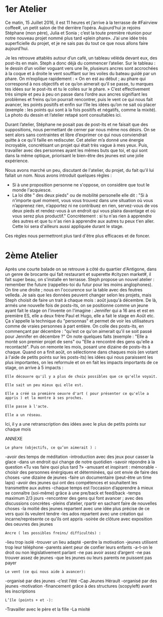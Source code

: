 # 1er Atelier 


Ce matin, 15 Juillet 2016, il est 11 heures et j’arrive à la terrasse de #Fairview coffee#, un petit salon de thé derrière l’opéra.
Aujourd’hui je rejoins Stéphane (mon père), Julia et Sonia ; c’est la toute première réunion pour notre nouveau projet nommé plus tard «plein phare». 
J’ai une idée très superficielle du projet, et je ne sais pas du tout ce que nous allons faire aujourd’hui.  

Je les retrouve attablés autour d’un café, un tableau véléda devant eux, des post-its en main. Steph a donc déjà du commencer l’atelier.
Sur le tableau : le dessin d’un voilier voguant vers une île, plusieurs ancres sont accrochées à la coque et à droite le vent soufflant sur les voiles du bateau guidé par un phare.
On m’explique rapidement : « On en est au début ; au phare qui correspond à nos objectifs et ce qu’on aimerait qu’il se passe, tu marques tes idées sur le post-its et tu le colles sur le phare. » 
C’est effectivement très simple et peu à peu on passe dans l’ordre aux ancres signifiant les problèmes et freins  qu’on pourrait rencontrer, puis le vent ce qui nous fait avancer, les points positifs et enfin sur l’île les idées qu’on ne sait où placer (exemple : les points qui sont à la fois positifs et négatifs, comme la mixité). 
La photo du dessin et l’atelier retapé sont consultables ici.

Durant l’atelier, Stéphane ne posait pas de post-its et ne faisait que des suppositions, nous permettant de cerner par nous même nos désirs. On se sent alors sans contraintes et libre d’exprimer ce qui nous conviendrait quitte à ce qu’il faille en rediscuter.
Cet atelier m’a donné une énergie incroyable, concrétisant un projet qui était très vague à mes yeux. 
Puis, travailler avec des personnes ayant les mêmes buts que toi, et  qui sont dans la même optique, priorisant le bien-être des jeunes est une jolie expérience.

Nous avons marché un peu, discutant de l'atelier, du projet, du fait qu'il lui fallait un nom.
Nous avons introduit quelques règles : 

- Si à une proposition personne ne s'oppose, on considère que tout le monde l'acquiesce.
- La loi dite " des deux pieds" ou de mobilité personelle elle dit : "Si à n’importe quel moment, vous vous trouvez dans une situation où vous n’apprenez rien, n’apportez ni ne contribuez en rien, servez-vous de vos deux pieds et rendez-vous à un endroit qui vous plaira davantage et où vous serez plus productif." Concrètement : si tu n'as rien à apprendre des autres et que tu n'as rien à apprendre aux autres tu peux t'en aller.  
Cette loi sera d'ailleurs aussi appliquée durant le stage.

Ces règles nous permettront plus tard d'être plus efficaces et de foncer.

# 2ème Atelier

Après une courte balade on se retrouve à côté du quartier d'Antigone, dans un genre de brocante qui fait restaurant et superette #cityzen market#, il fait super beau, on s'installe en terrasse.
Steph propose un nouvel atelier : remember the future (rappelles-toi du futur pour les moins anglophones).
On tire une droite ; nous en l'occurence sur la table avec des feutres velleda. Je sais que les données peuvent changer selon les projets, mais Steph choisit de faire un trait à chaque mois : août jusqu'à décembre. De là, armés une nouvelle fois de posts-its, on se positionne comme un jeune ayant fait le stage on l'invente on l'imagine : Jennifer qui a 16 ans et est en première ES, elle a deux frère Paul et Hugo, elle a fait le stage en Août etc. Ça s'appelle la technique du "personnas" et permet de voir les utilisateurs comme de vraies personnes à part entière. 
On colle des posts-its, en commençant par décembre : "qu'est ce qu'on aimerait qu'il se soit passé pour Jennifer en décembre ?"  On note quelques faits (exemple :  "Elle a monté son premier projet de sens" ou "Elle a rencontré des gens qu'elle a recontacté". Puis on remonte les mois, posant une dizaine de posts-its à chaque. Quand on a finit août, on sélectionne dans chaques mois (en votant à l'aide de petits points sur les posts-its) les idées qui nous paraissent les plus importantes, on les reformule et on en fait les impacts importants de ce stage, on arrive à 5 impacts : 

    Elle découvre qu'il y a plus de choix possibles que ce qu'elle voyait.

    Elle sait un peu mieux qui elle est.

    Elle a créé sa première oeuvre d'art ( pour présenter ce qu'elle a appris ) et la montre à ses proches.

    Elle passe à l'acte.

    Elle a un réseau.


Ici, il y a une retranscription des idées avec le plus de petits points sur chaque mois 






ANNEXE

    Le phare (objectifs, ce qu’on aimerait ) :


-avoir des temps de méditation
-introduction avec des jeux pour casser la glace
-dans un endroit qui change de notre quotidien
-savoir répondre à la question «Tu vas faire quoi plus tard ?» 
-amusant et inspirant : mémorable
-choisir des personnes énérgiques et déterminées, qui ont envie de faire des choses
-une dizaine de jeunes
-faire un documentaire (peut-être un time laps)
-avoir des jeunes qui ont des compétences et souhaitent les transmettre aux autres
-chaque temps est l’occasion d’apprendre à mieux se connaître (soi-même) grâce à une pre/back et feed/back
-temps maximum 2/3 jours
-rencontrer des gens qui font avancer ; avec des discussions concrètes
-pleins d’atelier, rpartir en sachant faire de nouvelles choses
-la moitié des jeunes repartent avec une idée plus précise de ce vers quoi ils veulent tendre
-les ados repartent avec une création qui incarne/représente ce qu’ils ont appris
-soirée de clôture avec exposition des oeuvres des jeunes


    Ancre ( les possibles freins/ difficultés) :


-lieu trop isolé
-trouver un lieu adapté
-perdre la motivation
-jeunes utilisent trop leur téléphone
-parents aient peur de confier leurs enfants
-a-t-on le droit ou non législativement parlant
-ne pas avoir assez d’argent
-ne pas trouver assez de jeunes
-que les jeunes ou leurs parents ne puissent pas payer


    Le vent (ce qui nous aide à avancer):


-organisé par des jeunes
-c’est l’été
-Cap Jeunes Hérault 
-organisé par des jeunes
-motivation
-financement grâce à des structures (scopyleft)
avant les inscriptions

    L’île (points + et -):

-Travailler avec le père et la fille
-La mixité
